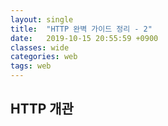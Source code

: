 ```yaml
---
layout: single
title:  "HTTP 완벽 가이드 정리 - 2"
date:   2019-10-15 20:55:59 +0900
classes: wide
categories: web
tags: web
---
```


## HTTP 개관

